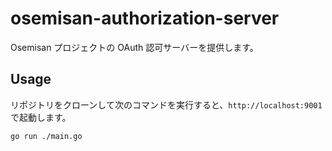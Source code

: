 # osemisan-authorization-server

Osemisan プロジェクトの OAuth 認可サーバーを提供します。

## Usage

リポジトリをクローンして次のコマンドを実行すると、`http://localhost:9001` で起動します。

```
go run ./main.go
```
